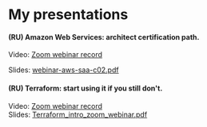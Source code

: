 # My presentations

#### (RU) Amazon Web Services: architect certification path.
Video: [Zoom webinar record](https://youtu.be/3vVUyJRk_TM)

Slides: [webinar-aws-saa-c02.pdf](./webinar-aws-saa-c02.pdf)

#### (RU) Terraform: start using it if you still don't.
Video: [Zoom webinar record](https://...)\
Slides: [Terraform_intro_zoom_webinar.pdf](./Terraform_intro_zoom_webinar.pdf)
